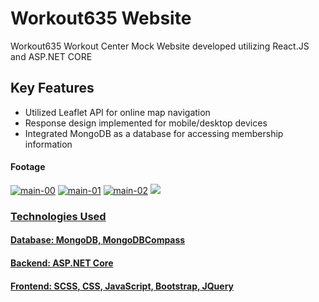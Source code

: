 ﻿# Workout635 Website

Workout635 Workout Center Mock Website developed utilizing React.JS and ASP.NET CORE

## Key Features

- Utilized Leaflet API for online map navigation
- Response design implemented for mobile/desktop devices
- Integrated MongoDB as a database for accessing membership information

#### Footage
<a href='https://postimg.cc/H85kZ85T' target='_blank'><img src='https://i.postimg.cc/H85kZ85T/main-00.png' border='0' alt='main-00'/></a>
<a href='https://postimg.cc/NL76jKS3' target='_blank'><img src='https://i.postimg.cc/NL76jKS3/main-01.png' border='0' alt='main-01'/></a>
<a href='https://postimg.cc/LhZWC3qz' target='_blank'><img src='https://i.postimg.cc/LhZWC3qz/main-02.png' border='0' alt='main-02'/></a>
<a href='https://postimg.cc/mtNZYtPY' target='_blank'><img src='https://i.postimg.cc/mtNZYtPY/main-3.gif' border='0' al>

### Technologies Used
#### Database: MongoDB, MongoDBCompass
#### Backend: ASP.NET Core
#### Frontend: SCSS, CSS, JavaScript, Bootstrap, JQuery
